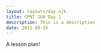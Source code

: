```yaml
---
layout: layouts/day.njk
title: CPNT 260 Day 1
description: This is a description
date: 2021-09-16
---
```


A lesson plan!